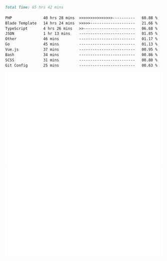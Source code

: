 <!--START_SECTION:waka-->

```markdown
Total Time: 65 hrs 42 mins

PHP              40 hrs 28 mins  >>>>>>>>>>>>>>>----------   60.88 %
Blade Template   14 hrs 24 mins  >>>>>--------------------   21.66 %
TypeScript       4 hrs 26 mins   >>-----------------------   06.68 %
JSON             1 hr 13 mins    -------------------------   01.85 %
Other            46 mins         -------------------------   01.17 %
Go               45 mins         -------------------------   01.13 %
Vue.js           37 mins         -------------------------   00.95 %
Bash             34 mins         -------------------------   00.86 %
SCSS             31 mins         -------------------------   00.80 %
Git Config       25 mins         -------------------------   00.63 %
```

<!--END_SECTION:waka-->
<p align="center">
    <img src="https://raw.githubusercontent.com/rjp2525/rjp2525/output/generated/overview.svg">
    <img src="https://raw.githubusercontent.com/rjp2525/rjp2525/output/generated/languages.svg">
</p>
